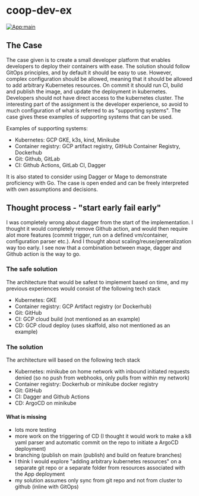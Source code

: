 # coop-dev-ex 
[![App:main](https://github.com/stianSjoli/mean-mug-CI/actions/workflows/main_app.yml/badge.svg)](https://github.com/stianSjoli/mean-mug-CI/actions/workflows/branch_app.yml)

## The Case 
The case given is to create a small developer platform that enables developers to deploy their containers with ease. The solution should follow GitOps principles, and by default it should be easy to use. However, complex configuration should be allowed, meaning that it should be allowed to add arbitrary Kubernetes resources. On commit it should run CI, build and publish the image, and update the deployment in kubernetes. Developers should not have direct access to the kubernetes cluster. The interesting part of the assignment is the developer experience, so avoid to much configuration of what is referred to as "supporting systems". The case gives these examples of supporting systems that can be used. 

Examples of supporting systems:
* Kubernetes: GCP GKE, k3s, kind, Minikube  
* Container registry: GCP artifact registry, GitHub Container Registry, Dockerhub
* Git: Github, GitLab  
* CI: Github Actions, GitLab CI, Dagger

It is also stated to consider using Dagger or Mage to demonstrate proficiency with Go. The case is open ended and can be freely interpreted with own assumptions and decisions.   

## Thought process - "start early fail early"
I was completely wrong about dagger from the start of the implementation. I thought it would completely remove Github action, and would then require alot more features (commit trigger, run on a defined vm/container, configuration parser etc.). And I thought about scaling/reuse/generalization way too early. I see now that a combination between mage, dagger and Github action is the way to go.   

### The safe solution 
The architecture that would be safest to implement based on time, and my previous experiences would consist of the following tech stack
* Kubernetes: GKE
* Container registry: GCP Artifact registry (or Dockerhub)
* Git: GitHub
* CI: GCP cloud build (not mentioned as an example)
* CD: GCP cloud deploy (uses skaffold, also not mentioned as an example)    

### The solution 
The architecture will based on the following tech stack
* Kubernetes: minikube on home network with inbound initiated requests denied (so no push from webhooks, only pulls from within my network) 
* Container registry: Dockerhub or minikube docker registry
* Git: GitHub
* CI: Dagger and Github Actions 
* CD: ArgoCD on minikube

#### What is missing 

* lots more testing
* more work on the triggering of CD (I thought it would work to make a k8 yaml parser and automatic commit on the repo to initiate a ArgoCD deployment)
* branching (publish on main (publish) and build on feature branches)  
* I think I would explore "adding arbitrary kubernetes resources" on a separate git repo or a separate folder from resources associated with the App deployment
* my solution assumes only sync from git repo and not from cluster to github (inline with GitOps)   

